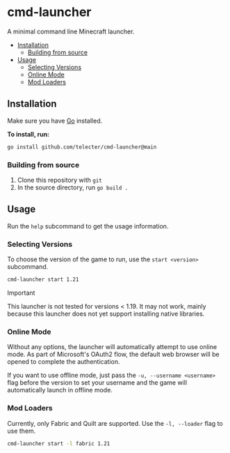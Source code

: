 # cmd-launcher

A minimal command line Minecraft launcher.

- [Installation](#installation)
  - [Building from source](#building-from-source)
- [Usage](#usage)
  - [Selecting Versions](#selecting-versions)
  - [Online Mode](#online-mode)
  - [Mod Loaders](#mod-loaders)

## Installation
Make sure you have [Go](https://go.dev) installed.

**To install, run:**
```sh
go install github.com/telecter/cmd-launcher@main
```
### Building from source

1. Clone this repository with `git`
2. In the source directory, run `go build .`


## Usage
Run the `help` subcommand to get the usage information.

### Selecting Versions

To choose the version of the game to run, use the `start <version>` subcommand.

```sh
cmd-launcher start 1.21
```

> [!IMPORTANT]
> This launcher is not tested for versions < 1.19. It may not work,
> mainly because this launcher does not yet support installing native libraries.

### Online Mode
Without any options, the launcher will automatically attempt to use online mode.
As part of Microsoft's OAuth2 flow, the default web browser will be opened to complete the authentication.

If you want to use offline mode, just pass the `-u, --username <username>` flag before the version
to set your username and the game will automatically launch in offline mode.

### Mod Loaders

Currently, only Fabric and Quilt are supported. Use the `-l, --loader` flag to use them.

```sh
cmd-launcher start -l fabric 1.21
```

